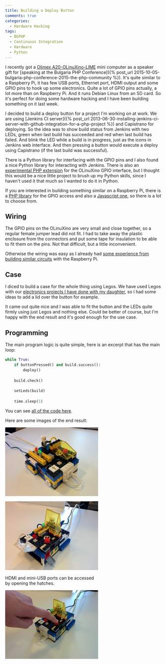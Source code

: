 ```yaml
---
title: Building a Deploy Button
comments: true
categories:
  - Hardware Hacking
tags:
  - BGPHP
  - Continuous Integration
  - Hardware
  - Python
---
```


I recently got a [Olimex A20-OLinuXino-LIME](https://www.olimex.com/wiki/A20-OLinuXino-LIME) mini computer as a speaker gift for [speaking at the Bulgaria PHP Conference]({% post_url 2015-10-05-bulgaria-php-conference-2015-the-php-community %}). It's quite similar to a Raspberry Pi, it has few USB ports, Ethernet port, HDMI output and some GPIO pins to hook up some electronics. Quite a lot of GPIO pins actually, a lot more than on Raspberry Pi. And it runs Debian Linux from an SD card. So it's perfect for doing some hardware hacking and I have been building something on it last week.

I decided to build a deploy button for a project I'm working on at work. <!--more--> We are using [Jenkins CI server]({% post_url 2013-06-30-installing-jenkins-ci-server-with-github-integration-for-a-php-project %}) and Capistrano for deploying. So the idea was to show build status from Jenkins with two LEDs, green when last build has succeeded and red when last build has failed. And blink the LED while a build is in progress, just as the icons in Jenkins web interface. And then pressing a button would execute a deploy using Capistrano (if the last build was successful).

There is a Python library for interfacing with the GPIO pins and I also found a nice Python library for interacting with Jenkins. There is also an [experimental PHP extension](https://github.com/JakDaniels/php-A10Lime) for the OLinuXino GPIO interface, but I thought this would be a nice little project to brush up my Python skills, since I haven't used it that much so I wanted to do it in Python.

If you are interested in building something similar on a Raspberry Pi, there is a [PHP library](https://github.com/ronanguilloux/php-gpio) for the GPIO access and also a [Javascript one](https://github.com/rwaldron/johnny-five), so there is a lot to choose from.

## Wiring

The GPIO pins on the OLinuXino are very small and close together, so a regular female jumper lead did not fit. I had to take away the plastic enclosure from the connectors and put some tape for insulation to be able to fit them on the pins. Not that difficult, but a little inconvenient.

Otherwise the wiring was easy as I already had [some experience from building similar circuits](http://ifgirlthencode.blogspot.com/2015/07/traffic-lights-part-1-wiring.html) with the Raspberry Pi.

## Case

I diced to build a case for the whole thing using Legos. We have used Legos with our [electronics projects I have done with my daughter](http://ifgirlthencode.blogspot.com/2015/07/traffic-lights-part-2-coding-building.html), so I had some ideas to add a lid over the button for example.

It came out quite nice and I was able to fit the button and the LEDs quite firmly using just Legos and nothing else. Could be better of course, but I'm happy with the end result and it's good enough for the use case.

## Programming

The main program logic is quite simple, here is an excerpt that has the main loop:

```python
while True:
    if buttonPressed() and build.success():
        deploy()

    build.check()

    setLeds(build)

    time.sleep(1)
```

You can see [all of the code here](https://gist.github.com/cvuorinen/4a5b18fea1f4a65cea95).

Here are some images of the end result:

<a href="/assets/images/2015/10/2015-10-19-11.51.30.jpg"><img class="alignleft" src="/assets/images/2015/10/2015-10-19-11.51.30-300x222.jpg" width="300" /></a>

<div class="alignleft" style="width: 300px;">
    <a href="/assets/images/2015/10/2015-10-19-11.52.09.jpg"><img src="/assets/images/2015/10/2015-10-19-11.52.09-300x222.jpg" width="300" /></a>
    <p class="caption">HDMI and mini-USB ports can be accessed by opening the hatches.</p>
</div>

<a href="/assets/images/2015/10/2015-10-19-11.56.43.jpg"><img class="alignleft" src="/assets/images/2015/10/2015-10-19-11.56.43-300x222.jpg" width="300" /></a>
